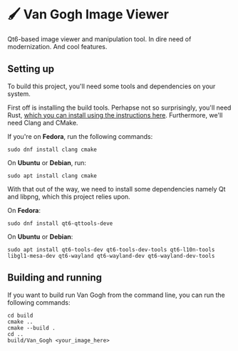 # 🖌️ Van Gogh Image Viewer

Qt6-based image viewer and manipulation tool. In dire need of modernization. And cool features.

## Setting up
To build this project, you'll need some tools and dependencies on your system. 

First off is installing the build tools. Perhapse not so surprisingly, you'll need Rust, [which you can install using the instructions here](https://rustup.rs/). Furthermore, we'll need Clang and CMake.

If you're on **Fedora**, run the following commands:

```shell
sudo dnf install clang cmake
```

On **Ubuntu** or **Debian**, run:

```shell
sudo apt install clang cmake
```

With that out of the way, we need to install some dependencies namely Qt and libpng, which this project relies upon.

On **Fedora**:

```shell
sudo dnf install qt6-qttools-deve
```

On **Ubuntu** or **Debian**:

```shell
sudo apt install qt6-tools-dev qt6-tools-dev-tools qt6-l10n-tools libgl1-mesa-dev qt6-wayland qt6-wayland-dev qt6-wayland-dev-tools
```

## Building and running
If you want to build run Van Gogh from the command line, you can run the following commands:

```shell
cd build
cmake ..
cmake --build .
cd ..
build/Van_Gogh <your_image_here>
```
